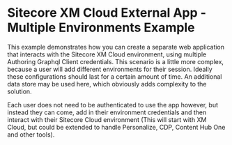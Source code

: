 

# Sitecore XM Cloud External App - Multiple Environments Example

This example demonstrates how you can create a separate web application that interacts with the Sitecore XM Cloud environment, using multiple Authoring Graphql Client credentials.  This scenario is a little more complex, because a user will add different environments for their session. Ideally these configurations should last for a certain amount of time. An additional data store may be used here, which obviously adds complexity to the solution.

Each user does not need to be authenticated to use the app however, but instead they can come, add in their environment credentials and then interact with their Sitecore Cloud environment (This will start with XM Cloud, but could be extended to handle Personalize, CDP, Content Hub One and other tools).